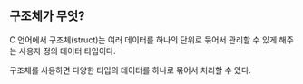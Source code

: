 ## 구조체가 무엇?

C 언어에서 구조체(struct)는 여러 데이터를 하나의 단위로 묶어서 관리할 수 있게 해주는 사용자 정의 데이터 타입이다.

구조체를 사용하면 다양한 타입의 데이터를 하나로 묶어서 처리할 수 있다.

